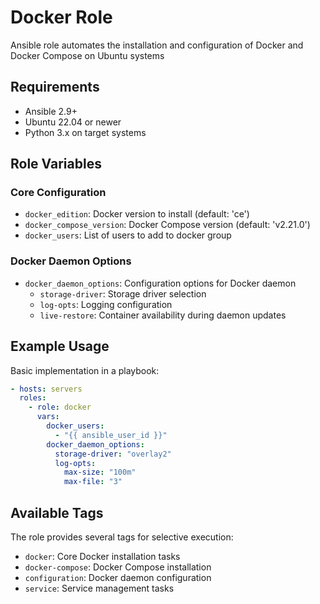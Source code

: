 # Docker Role

Ansible role automates the installation and configuration of Docker and Docker Compose on Ubuntu systems

## Requirements

- Ansible 2.9+
- Ubuntu 22.04 or newer
- Python 3.x on target systems

## Role Variables

### Core Configuration
- `docker_edition`: Docker version to install (default: 'ce')
- `docker_compose_version`: Docker Compose version (default: 'v2.21.0')
- `docker_users`: List of users to add to docker group

### Docker Daemon Options
- `docker_daemon_options`: Configuration options for Docker daemon
  - `storage-driver`: Storage driver selection
  - `log-opts`: Logging configuration
  - `live-restore`: Container availability during daemon updates

## Example Usage

Basic implementation in a playbook:
```yaml
- hosts: servers
  roles:
    - role: docker
      vars:
        docker_users:
          - "{{ ansible_user_id }}"
        docker_daemon_options:
          storage-driver: "overlay2"
          log-opts:
            max-size: "100m"
            max-file: "3"
```

## Available Tags

The role provides several tags for selective execution:
- `docker`: Core Docker installation tasks
- `docker-compose`: Docker Compose installation
- `configuration`: Docker daemon configuration
- `service`: Service management tasks